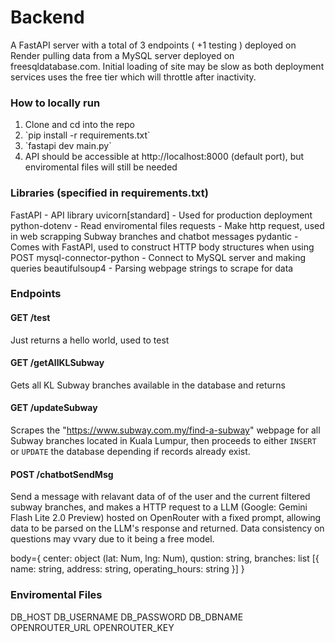 # Backend

A FastAPI server with a total of 3 endpoints ( +1 testing ) deployed on Render pulling data from a MySQL server deployed on freesqldatabase.com. Initial loading of site may be slow as both deployment services uses the free tier which will throttle after inactivity.

### How to locally run
<ol>
    <li>Clone and cd into the repo</li>
    <li>`pip install -r requirements.txt`</li>
    <li>`fastapi dev main.py`</li>
    <li>API should be accessible at http://localhost:8000 (default port), but enviromental files will still be needed</li>
</ol>


### Libraries (specified in requirements.txt)
FastAPI - API library
uvicorn[standard] - Used for production deployment
python-dotenv - Read enviromental files
requests - Make http request, used in web scrapping Subway branches and chatbot messages
pydantic - Comes with FastAPI, used to construct HTTP body structures when using POST
mysql-connector-python - Connect to MySQL server and making queries
beautifulsoup4 - Parsing webpage strings to scrape for data

### Endpoints

#### GET /test
Just returns a hello world, used to test

#### GET /getAllKLSubway
Gets all KL Subway branches available in the database and returns 

#### GET /updateSubway
Scrapes the "https://www.subway.com.my/find-a-subway" webpage for all Subway branches located in Kuala Lumpur, then proceeds to either `INSERT` or `UPDATE` the database depending if records already exist.

#### POST /chatbotSendMsg
Send a message with relavant data of of the user and the current filtered subway branches, and makes a HTTP request to a LLM (Google: Gemini Flash Lite 2.0 Preview) hosted on OpenRouter with a fixed prompt, allowing data to be parsed on the LLM's response and returned. Data consistency on questions may vvary due to it being a free model.

body={
    center: object (lat: Num, lng: Num),
    qustion: string,
    branches: list [{ name: string, address: string, operating_hours: string }]
}

### Enviromental Files
DB_HOST
DB_USERNAME
DB_PASSWORD
DB_DBNAME
OPENROUTER_URL
OPENROUTER_KEY
